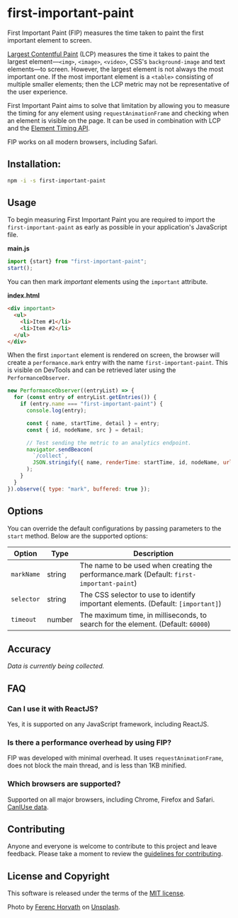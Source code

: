 # first-important-paint

First Important Paint (FIP) measures the time taken to paint the first important element to screen.

[Largest Contentful Paint](https://web.dev/lcp/) (LCP) measures the time it takes to paint the largest element—`<img>`, `<image>`, `<video>`, CSS's `background-image` and text elements—to screen. However, the largest element is not always the most important one. If the most important element is a `<table>` consisting of multiple smaller elements; then the LCP metric may not be representative of the user experience.

First Important Paint aims to solve that limitation by allowing you to measure the timing for any element using `requestAnimationFrame` and checking when an element is visible on the page. It can be used in combination with LCP and the [Element Timing API](https://developer.mozilla.org/en-US/docs/Web/API/Element_timing_API).

FIP works on all modern browsers, including Safari.

## Installation:

```sh
npm -i -s first-important-paint
```

## Usage

To begin measuring First Important Paint you are required to import the `first-important-paint` as early as possible in your application's JavaScript file.

**main.js**

```js
import {start} from "first-important-paint";
start();
```

You can then mark _important_ elements using the `important` attribute.

**index.html**

```html
<div important>
  <ul>
    <li>Item #1</li>
    <li>Item #2</li>
  </ul>
</div>
```

When the first `important` element is rendered on screen, the browser will create a `performance.mark` entry with the name `first-important-paint`. This is visible on DevTools and can be retrieved later using the `PerformanceObserver`.

```js
new PerformanceObserver((entryList) => {
  for (const entry of entryList.getEntries()) {
    if (entry.name === "first-important-paint") {
      console.log(entry);

      const { name, startTime, detail } = entry;
      const { id, nodeName, src } = detail;

      // Test sending the metric to an analytics endpoint.
      navigator.sendBeacon(
        `/collect`,
        JSON.stringify({ name, renderTime: startTime, id, nodeName, url: src })
      );
    }
  }
}).observe({ type: "mark", buffered: true });
```

## Options

You can override the default configurations by passing parameters to the `start` method. Below are the supported options:

| Option     | Type   | Description                                                                               |
| ---------- | ------ | ----------------------------------------------------------------------------------------- |
| `markName` | string | The name to be used when creating the performance.mark (Default: `first-important-paint`) |
| `selector` | string | The CSS selector to use to identify important elements. (Default: `[important]`)          |
| `timeout`  | number | The maximum time, in milliseconds, to search for the element. (Default: `60000`)          |

## Accuracy

_Data is currently being collected._

## FAQ

### Can I use it with ReactJS?

Yes, it is supported on any JavaScript framework, including ReactJS.

### Is there a performance overhead by using FIP?

FIP was developed with minimal overhead. It uses `requestAnimationFrame`, does not block the main thread, and is less than 1KB minified.

### Which browsers are supported?

Supported on all major browsers, including Chrome, Firefox and Safari. [CanIUse data](https://caniuse.com/?search=user-timing).

## Contributing

Anyone and everyone is welcome to contribute to this project and leave feedback. Please take a moment to review the [guidelines for contributing](CONTRIBUTING.md).

## License and Copyright

This software is released under the terms of the [MIT license](https://github.com/kevinfarrugia/first-important-paint/blob/main/LICENSE).

Photo by [Ferenc Horvath](https://unsplash.com/@designhorf?utm_source=unsplash&utm_medium=referral&utm_content=creditCopyText) on [Unsplash](https://unsplash.com/photos/9cYiqVDeXDc?utm_source=unsplash&utm_medium=referral&utm_content=creditCopyText).
